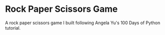 # Rock Paper Scissors Game
A rock paper scissors game I built following Angela Yu's 100 Days of Python tutorial.
